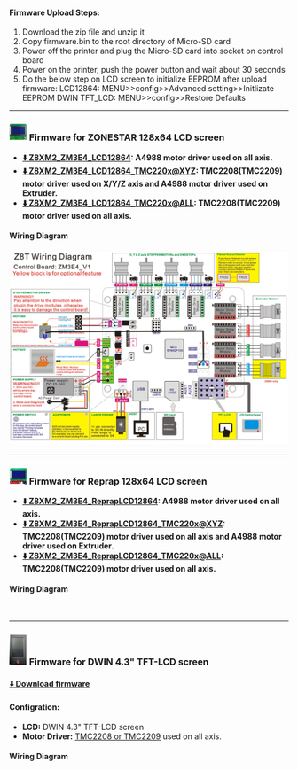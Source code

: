 #### Firmware Upload Steps:
1. Download the zip file and unzip it
2. Copy firmware.bin to the root directory of Micro-SD card
3. Power off the printer and plug the Micro-SD card into socket on control board
4. Power on the printer, push the power button and wait about 30 seconds
5. Do the below step on LCD screen to initialize EEPROM after upload firmware:
LCD12864: MENU>>config>>Advanced setting>>Initlizate EEPROM
DWIN TFT_LCD: MENU>>config>>Restore Defaults

-----
### ![](./LCD12864.jpg) Firmware for ZONESTAR 128x64 LCD screen
- **[:arrow_down: Z8XM2_ZM3E4_LCD12864](./LCD12864/Z8XM2_ZM3E4_LCD12864.zip): A4988 motor driver used on all axis.**
- **[:arrow_down: Z8XM2_ZM3E4_LCD12864_TMC220x@XYZ](./LCD12864/Z8XM2_ZM3E4_LCD12864_TMC220x@XYZ.zip): TMC2208(TMC2209) motor driver used on X/Y/Z axis and A4988 motor driver used on Extruder.**
- **[:arrow_down: Z8XM2_ZM3E4_LCD12864_TMC220x@ALL](./LCD12864/Z8XM2_ZM3E4_LCD12864_TMC220x@ALL.zip): TMC2208(TMC2209) motor driver used on all axis.**
#### Wiring Diagram
![](ZM3E4_Wiring_Diagram.jpg)

-----
### ![](./Reprap12864.jpg) Firmware for Reprap 128x64 LCD screen
- **[:arrow_down: Z8XM2_ZM3E4_ReprapLCD12864](./LCD12864/Z8XM2_ZM3E4_ReprapLCD12864.zip): A4988 motor driver used on all axis.**
- **[:arrow_down: Z8XM2_ZM3E4_ReprapLCD12864_TMC220x@XYZ](./LCD12864/Z8XM2_ZM3E4_ReprapLCD12864_TMC220x@XYZ.zip): TMC2208(TMC2209) motor driver used on all axis and A4988 motor driver used on Extruder.**
- **[:arrow_down: Z8XM2_ZM3E4_ReprapLCD12864_TMC220x@ALL](./LCD12864/Z8XM2_ZM3E4_ReprapLCD12864_TMC220x@ALL.zip): TMC2208(TMC2209) motor driver used on all axis.**
#### Wiring Diagram
![]()

-----
### ![](./LCD-DWIN.jpg) Firmware for DWIN 4.3" TFT-LCD screen
#### [:arrow_down: Download firmware]()
#### Configration:
- **LCD:** DWIN 4.3" TFT-LCD screen
- **Motor Driver:** [TMC2208 or TMC2209](https://www.aliexpress.com/item/1005003951621661.html) used on all axis.
#### Wiring Diagram
![]()